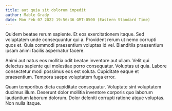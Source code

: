```yaml
---
title: aut quia sit dolorum impedit
author: Mable Grady
date: Mon Feb 07 2022 19:56:36 GMT-0500 (Eastern Standard Time)
---
```

Quidem beatae rerum sapiente. Et eos exercitationem itaque. Sed voluptatem unde consequuntur qui a. Provident rerum ut nemo corrupti quos et. Quia commodi praesentium voluptas id vel. Blanditiis praesentium ipsam animi facilis aspernatur facere.

 Animi aut natus eos mollitia odit beatae inventore aut ullam. Velit qui delectus sapiente qui molestiae porro consequatur. Voluptas ut quia. Labore consectetur modi possimus eos est soluta. Cupiditate eaque et praesentium. Tempora saepe voluptatem fuga error.

 Quam temporibus dicta cupiditate consequatur. Voluptate sint voluptatem ducimus illum. Deserunt dolor mollitia inventore corporis quo laborum laudantium laborum dolorum. Dolor deleniti corrupti ratione atque voluptas. Non nulla itaque.